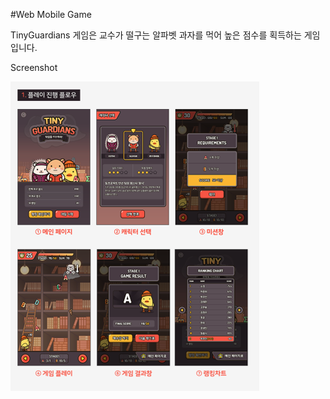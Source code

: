 #Web Mobile Game

TinyGuardians 게임은 교수가 떨구는 알파벳 과자를 먹어 높은 점수를 획득하는 게임입니다.

Screenshot

![Gameflow](./page.png)
